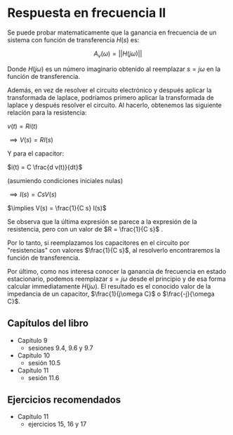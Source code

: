 # Respuesta en frecuencia II

Se puede probar matematicamente que la ganancia en frecuencia de un sistema con función de transferencia $H(s)$ es:

$$A_v(\omega) = ||H(j\omega)||$$

Donde $H(j\omega)$ es un número imaginario obtenido al reemplazar $s=j\omega$ en la función de transferencia.

Además, en vez de resolver el circuito electrónico y después aplicar la transformada de laplace, podríamos primero aplicar la transformada de laplace y después resolver el circuito. Al hacerlo, obtenemos las siguiente relación para la resistencia:

$v(t) = R i(t)$

$\implies V(s) = R I(s)$

Y para el capacitor:

$i(t) = C \frac{d v(t)}{dt}$

(asumiendo condiciones iniciales nulas)

$\implies I(s) = C s V(s)$

$\implies V(s) = \frac{1}{C s} I(s)$

Se observa que la última expresión se parece a la expresión de la resistencia, pero con un valor de $R = \frac{1}{C s}$ .

Por lo tanto, si reemplazamos los capacitores en el circuito por "resistencias" con valores $\frac{1}{C s}$, al resolverlo encontraremos la función de transferencia.

Por último, como nos interesa conocer la ganancia de frecuencia en estado estacionario, podemos reemplazar $s= j\omega$ desde el principio y de esa forma calcular immediatamente $H(j\omega)$. El resultado es el conocido valor de la impedancia de un capacitor, $\frac{1}{j\omega C}$ o $\frac{-j}{\omega C}$.


## Capítulos del libro
- Capítulo 9
   - sesiones 9.4, 9.6 y 9.7
- Capítulo 10
  - sesión 10.5
- Capítulo 11
  - sesión 11.6

## Ejercicios recomendados
- Capítulo 11
  - ejercicios 15, 16 y 17
